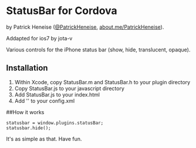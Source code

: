 # StatusBar for Cordova

by Patrick Heneise ([@PatrickHeneise](http://twitter.com/PatrickHeneise), [about.me/PatrickHeneise](http://about.me/PatrickHeneise)).

Addapted for ios7 by jota-v

Various controls for the iPhone status bar (show, hide, translucent, opaque).

## Installation

1. Within Xcode, copy StatusBar.m and StatusBar.h to your plugin directory
2. Copy StatusBar.js to your javascript directory
3. Add StatusBar.js to your index.html
4. Add '<plugin name="StatusBar" value="StatusBar" />' to your config.xml

##How it works

    statusbar = window.plugins.statusBar;
    statusbar.hide();

It's as simple as that. Have fun.
